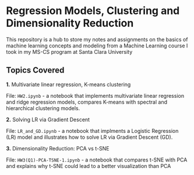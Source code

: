 # Regression Models, Clustering and Dimensionality Reduction

This repository is a hub to store my notes and assignments on the basics of machine learning concepts and modeling from a Machine Learning course 
I took in my MS-CS program at Santa Clara University 

## Topics Covered
**1.**  Multivariate linear regression, K-means clustering

File: <code>HW2.ipynb</code> - a notebook that implements multivariate linear regression and ridge regression models, 
compares K-means with spectral and hierarchical clustering models.

**2.**  Solving LR via Gradient Descent 

File: <code>LR_and_GD.ipynb</code> - a notebook that implments a Logistic Regression (LR) model and illustrates how to solve LR via Gradient Descent (GD).

**3.**  Dimensionality Reduction: PCA vs t-SNE 

File: <code>HW3(Q1)-PCA-TSNE-1.ipynb</code> - a notebook that compares t-SNE with PCA and explains why t-SNE could lead to a better visualization than PCA
